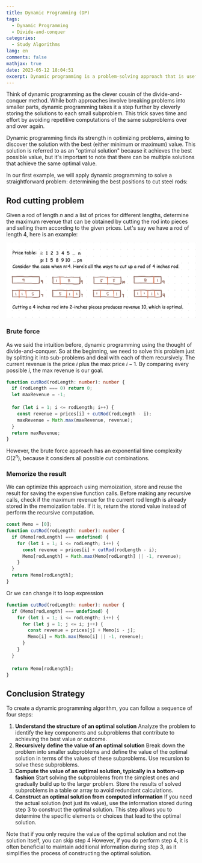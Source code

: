 ```yaml
---
title: Dynamic Programming (DP)
tags:
  - Dynamic Programming
  - Divide-and-conquer
categories:
  - Study Algorithms
lang: en
comments: false
mathjax: true
date: 2023-05-12 18:04:51
excerpt: Dynamic programming is a problem-solving approach that is useful for optimization problems. In these problems, you have to make a series of choices to find the best possible solution. Each choice leads to smaller, similar problems, and these smaller problems tend to repeat. The trick is to remember the solutions to these smaller problems instead of calculating them again and again.
---
```


Think of dynamic programming as the clever cousin of the divide-and-conquer method. While both approaches involve breaking problems into smaller parts, dynamic programming takes it a step further by cleverly storing the solutions to each small subproblem. This trick saves time and effort by avoiding repetitive computations of the same subproblems over and over again.

Dynamic programming finds its strength in optimizing problems, aiming to discover the solution with the best (either minimum or maximum) value. This solution is referred to as an "optimal solution" because it achieves the best possible value, but it's important to note that there can be multiple solutions that achieve the same optimal value.

In our first example, we will apply dynamic programming to solve a straightforward problem: determining the best positions to cut steel rods:

## Rod cutting problem

Given a rod of length $n$ and a list of prices for different lengths, determine the maximum revenue that can be obtained by cutting the rod into pieces and selling them according to the given prices. Let's say we have a rod of length 4, here is an example:

![Rod cutting problem](/images/[Dynamic-Programming]Rod%20cutting%20problem.png)

### Brute force

As we said the intuition before, dynamic programming using the thought of divide-and-conquer. So at the beginning, we need to solve this problem just by splitting it into sub-problems and deal with each of them recursively. The current revenue is the price $i$ plus the max price $i-1$. By comparing every possible $i$, the max revenue is our goal.

```ts
function cutRod(rodLength: number): number {
  if (rodLength === 0) return 0;
  let maxRevenue = -1;

  for (let i = 1; i <= rodLength; i++) {
    const revenue = prices[i] + cutRod(rodLength - i);
    maxRevenue = Math.max(maxRevenue, revenue);
  }
  return maxRevenue;
}
```

However, the brute force approach has an exponential time complexity $O(2^n)$, because it considers all possible cut combinations.

### Memorize the result

We can optimize this approach using memoization, store and reuse the result for saving the expensive function calls. Before making any recursive calls, check if the maximum revenue for the current rod length is already stored in the memoization table. If it is, return the stored value instead of perform the recursive computation.

```ts
const Memo = [0];
function cutRod(rodLength: number): number {
  if (Memo[rodLength] === undefined) {
    for (let i = 1; i <= rodLength; i++) {
      const revenue = prices[i] + cutRod(rodLength - i);
      Memo[rodLength] = Math.max(Memo[rodLength] || -1, revenue);
    }
  }
  return Memo[rodLength];
}
```

Or we can change it to loop expression

```ts
function cutRod(rodLength: number): number {
  if (Memo[rodLength] === undefined) {
    for (let i = 1; i <= rodLength; i++) {
      for (let j = 1; j <= i; j++) {
        const revenue = prices[j] + Memo[i - j];
        Memo[i] = Math.max(Memo[i] || -1, revenue);
      }
    }
  }

  return Memo[rodLength];
}
```

## Conclusion Strategy

To create a dynamic programming algorithm, you can follow a sequence of four steps:

1. **Understand the structure of an optimal solution** Analyze the problem to identify the key components and subproblems that contribute to achieving the best value or outcome.
2. **Recursively define the value of an optimal solution** Break down the problem into smaller subproblems and define the value of the optimal solution in terms of the values of these subproblems. Use recursion to solve these subproblems.
3. **Compute the value of an optimal solution, typically in a bottom-up fashion** Start solving the subproblems from the simplest ones and gradually build up to the larger problem. Store the results of solved subproblems in a table or array to avoid redundant calculations.
4. **Construct an optimal solution from computed information** If you need the actual solution (not just its value), use the information stored during step 3 to construct the optimal solution. This step allows you to determine the specific elements or choices that lead to the optimal solution.

Note that if you only require the value of the optimal solution and not the solution itself, you can skip step 4 However, if you do perform step 4, it is often beneficial to maintain additional information during step 3, as it simplifies the process of constructing the optimal solution.
